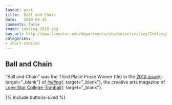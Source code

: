 ```yaml
---
layout: post
title:  Ball and Chain
date:   2010-04-15
comments: false
image: inkling_2010.jpg
buy_url: http://www.lonestar.edu/departments/studentactivities/Inkling2010.pdf
categories: 
- short-stories
---
```


## Ball and Chain

"Ball and Chain" was the Third Place Prose Winner (tie) in the [2010 issue][read]{: target="_blank"} of [*Inkling*][inkling]{: target="_blank"}, the creative
arts magazine of [Lone Star College-Tomball][lsc]{: target="_blank"}.

{% include buttons-s.md %}

<br />
<br />
<br />
<br />
<br />
<br />
<br />
<br />
<br />
<br />
<br />
<br />
<br />
<br />

[read]:http://www.lonestar.edu/departments/studentactivities/Inkling2010.pdf
[inkling]:http://www.lonestar.edu/past-inkling-issues.htm
[lsc]:http://www.lonestar.edu/tomball.htm
